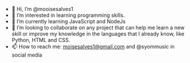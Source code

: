 - 👋 Hi, I’m @mooisesalves1
- 👀 I’m interested in learning programming skills.
- 🌱 I’m currently learning JavaScript and NodeJs
- 💞️ I’m looking to collaborate on any project that can help me learn a new skill or improve my knowledge in the languages that I already know, like Python, HTML and CSS.
- 📫 How to reach me: moisesalves1@gmail.com and @syommusic in social media

<!---
mooisesalves1/mooisesalves1 is a ✨ special ✨ repository because its `README.md` (this file) appears on your GitHub profile.
You can click the Preview link to take a look at your changes.
--->
